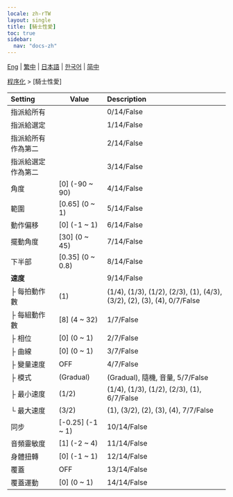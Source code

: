 ```yaml
---
locale: zh-rTW
layout: single
title: [騎士性愛]
toc: true
sidebar:
  nav: "docs-zh"
---
```

[Eng](/dancexr/menu/2025.4/motion/cowgirl_sex) | [繁中](/tw/dancexr/menu/2025.4/motion/cowgirl_sex) | [日本語](/jp/dancexr/menu/2025.4/motion/cowgirl_sex) | [한국어](/kr/dancexr/menu/2025.4/motion/cowgirl_sex) | [简中](/zh/dancexr/menu/2025.4/motion/cowgirl_sex)

[程序化](../menu#程序化) > [騎士性愛]



| Setting | Value | Description |
| :--- | --- | :--- |
| 指派給所有 || 0/14/False
| 指派給選定 || 1/14/False
| 指派給所有作為第二 || 2/14/False
| 指派給選定作為第二 || 3/14/False
| 角度 | [0] (-90 ~ 90) | 4/14/False
| 範圍 | [0.65] (0 ~ 1) | 5/14/False
| 動作偏移 | [0] (-1 ~ 1) | 6/14/False
| 擺動角度 | [30] (0 ~ 45) | 7/14/False
| 下半部 | [0.35] (0 ~ 0.8) | 8/14/False
| **速度** | | 9/14/False
| ├ 每拍動作數 | (1) | (1/4), (1/3), (1/2), (2/3), (1), (4/3), (3/2), (2), (3), (4), 0/7/False
| ├ 每組動作數 | [8] (4 ~ 32) | 1/7/False
| ├ 相位 | [0] (0 ~ 1) | 2/7/False
| ├ 曲線 | [0] (0 ~ 1) | 3/7/False
| ├ 變量速度 | OFF | 4/7/False
| ├ 模式 | (Gradual) | (Gradual), 隨機, 音量, 5/7/False
| ├ 最小速度 | (1/2) | (1/4), (1/3), (1/2), (2/3), (1), 6/7/False
| └ 最大速度 | (3/2) | (1), (3/2), (2), (3), (4), 7/7/False
| 同步 | [-0.25] (-1 ~ 1) | 10/14/False
| 音頻靈敏度 | [1] (-2 ~ 4) | 11/14/False
| 身體扭轉 | [0] (-1 ~ 1) | 12/14/False
| 覆蓋 | OFF | 13/14/False
| 覆蓋運動 | [0] (0 ~ 1) | 14/14/False
